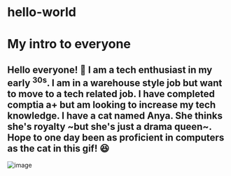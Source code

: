 # hello-world
# My intro to everyone

## Hello everyone! :wave: I am a tech enthusiast in my early <sup>30s</sup>. I am in a warehouse style job but want to move to a tech related job. I have completed comptia a+ but am looking to increase my tech knowledge. I have a cat named Anya. She thinks she's royalty ~but she's just a drama queen~. Hope to one day been as proficient in computers as the cat in this gif! :laughing:

![image](https://github.com/TechnicallyRestarting/hello-world/assets/149126345/7bfe9b54-792a-4c35-b200-450ad453d6a2)
